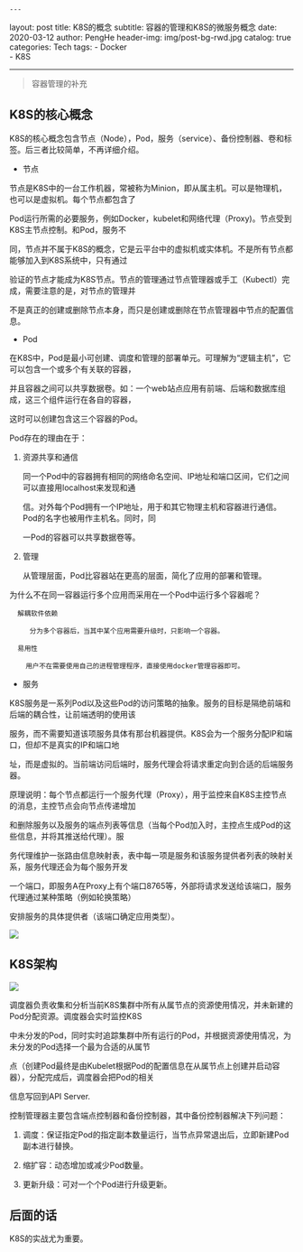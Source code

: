     ---
layout:     post
title:      K8S的概念
subtitle:   容器的管理和K8S的微服务概念
date:       2020-03-12
author:     PengHe
header-img: img/post-bg-rwd.jpg
catalog: true
categories: Tech
tags:
    - Docker  
    - K8S  

---

> 容器管理的补充

## K8S的核心概念

K8S的核心概念包含节点（Node），Pod，服务（service）、备份控制器、卷和标签。后三者比较简单，不再详细介绍。

- 节点

节点是K8S中的一台工作机器，常被称为Minion，即从属主机。可以是物理机，也可以是虚拟机。每个节点都包含了   

Pod运行所需的必要服务，例如Docker，kubelet和网络代理（Proxy)。节点受到K8S主节点控制。和Pod，服务不

同，节点并不属于K8S的概念，它是云平台中的虚拟机或实体机。不是所有节点都能够加入到K8S系统中，只有通过

验证的节点才能成为K8S节点。节点的管理通过节点管理器或手工（Kubectl）完成，需要注意的是，对节点的管理并

不是真正的创建或删除节点本身，而只是创建或删除在节点管理器中节点的配置信息。

- Pod

在K8S中，Pod是最小可创建、调度和管理的部署单元。可理解为“逻辑主机”，它可以包含一个或多个有关联的容器，

并且容器之间可以共享数据卷。如：一个web站点应用有前端、后端和数据库组成，这三个组件运行在各自的容器，

这时可以创建包含这三个容器的Pod。

Pod存在的理由在于：

1. 资源共享和通信

   同一个Pod中的容器拥有相同的网络命名空间、IP地址和端口区间，它们之间可以直接用localhost来发现和通

   信。对外每个Pod拥有一个IP地址，用于和其它物理主机和容器进行通信。Pod的名字也被用作主机名。同时，同

   一Pod的容器可以共享数据卷等。

2. 管理

   从管理层面，Pod比容器站在更高的层面，简化了应用的部署和管理。

为什么不在同一容器运行多个应用而采用在一个Pod中运行多个容器呢？

```
  解耦软件依赖
```

  	 	 分为多个容器后，当其中某个应用需要升级时，只影响一个容器。

```
  易用性	
```

  	  	用户不在需要使用自己的进程管理程序，直接使用docker管理容器即可。

- 服务

K8S服务是一系列Pod以及这些Pod的访问策略的抽象。服务的目标是隔绝前端和后端的耦合性，让前端透明的使用该   

服务，而不需要知道该项服务具体有那台机器提供。K8S会为一个服务分配IP和端口，但却不是真实的IP和端口地   

址，而是虚拟的。当前端访问后端时，服务代理会将请求重定向到合适的后端服务器。



原理说明：每个节点都运行一个服务代理（Proxy），用于监控来自K8S主控节点的消息，主控节点会向节点传递增加   

和删除服务以及服务的端点列表等信息（当每个Pod加入时，主控点生成Pod的这些信息，并将其推送给代理）。服   

务代理维护一张路由信息映射表，表中每一项是服务和该服务提供者列表的映射关系，服务代理还会为每个服务开发   

一个端口，即服务A在Proxy上有个端口8765等，外部将请求发送给该端口，服务代理通过某种策略（例如轮换策略）

安排服务的具体提供者（该端口确定应用类型）。



![](https://feisky.gitbooks.io/kubernetes/architecture/images/14791969311297.png)



## K8S架构

![](https://www.qikqiak.com/k8s-book/docs/images/k8s-structure.jpeg)

调度器负责收集和分析当前K8S集群中所有从属节点的资源使用情况，并未新建的Pod分配资源。调度器会实时监控K8S

中未分发的Pod，同时实时追踪集群中所有运行的Pod，并根据资源使用情况，为未分发的Pod选择一个最为合适的从属节

点（创建Pod最终是由Kubelet根据Pod的配置信息在从属节点上创建并启动容器），分配完成后，调度器会把Pod的相关

信息写回到API Server.

控制管理器主要包含端点控制器和备份控制器，其中备份控制器解决下列问题：

1.  调度：保证指定Pod的指定副本数量运行，当节点异常退出后，立即新建Pod副本进行替换。

2.  缩扩容：动态增加或减少Pod数量。

3.  更新升级：可对一个个Pod进行升级更新。

## 后面的话

K8S的实战尤为重要。
